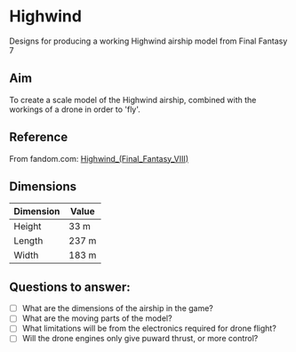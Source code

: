 # Highwind
Designs for producing a working Highwind airship model from Final Fantasy 7

## Aim
To create a scale model of the Highwind airship, combined with the workings of a drone in order to 'fly'.

## Reference

From fandom.com: [Highwind_(Final_Fantasy_VIII)](https://finalfantasy.fandom.com/wiki/Highwind_(Final_Fantasy_VII))

## Dimensions

| Dimension | Value |
|-|-|
| Height | 33 m |
| Length | 237 m |
| Width | 183 m |

## Questions to answer:

- [ ]  What are the dimensions of the airship in the game?
- [ ]  What are the moving parts of the model?
- [ ]  What limitations will be from the electronics required for drone flight?
- [ ]  Will the drone engines only give puward thrust, or more control?
